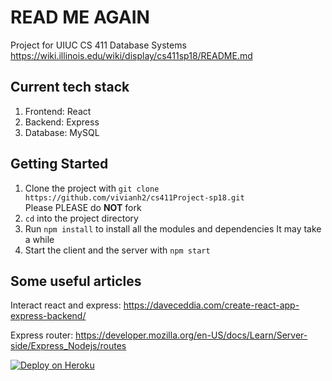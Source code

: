 # READ ME AGAIN
Project for UIUC CS 411 Database Systems  
https://wiki.illinois.edu/wiki/display/cs411sp18/README.md

## Current tech stack
1. Frontend: React
2. Backend: Express
3. Database: MySQL

## Getting Started  
1. Clone the project with `git clone https://github.com/vivianh2/cs411Project-sp18.git`  
Please PLEASE do **NOT** fork  
2. `cd` into the project directory  
3. Run `npm install` to install all the modules and dependencies
It may take a while
3. Start the client and the server with `npm start`  

## Some useful articles
Interact react and express: https://daveceddia.com/create-react-app-express-backend/

Express router: https://developer.mozilla.org/en-US/docs/Learn/Server-side/Express_Nodejs/routes

[![Deploy on Heroku](https://www.herokucdn.com/deploy/button.png)](https://heroku.com/deploy)
